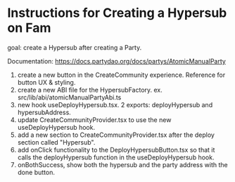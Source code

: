 # Instructions for Creating a Hypersub on Fam

goal: create a Hypersub after creating a Party.

Documentation: https://docs.partydao.org/docs/partys/AtomicManualParty

1. create a new button <DeployHypersubButton> in the CreateCommunity experience. Reference <ConfirmForm /> for button UX & styling.
2. create a new ABI file for the HypersubFactory. ex. src/lib/abi/atomicManualPartyAbi.ts
3. new hook useDeployHypersub.tsx. 2 exports: deployHypersub and hypersubAddress.
4. update CreateCommunityProvider.tsx to use the new useDeployHypersub hook.
5. add a new section to CreateCommunityProvider.tsx after the deploy section called "Hypersub".
6. add onClick functionality to the DeployHypersubButton.tsx so that it calls the deployHypersub function in the useDeployHypersub hook.
7. onBothSuccess, show both the hypersub and the party address with the done button.
